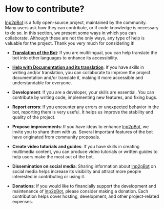 # How to contribute?

[lnp2pBot](https://t.me/lnp2pBot) is a fully open-source project, maintained by the community. Many users ask how they can contribute, or if code knowledge is necessary to do so. In this section, we present some ways in which you can collaborate. Although these are not the only ways, any type of help is valuable for the project. Thank you very much for considering it!

- [**Translation of the Bot**](./how-translate-the-bot.md): If you are multilingual, you can help translate the bot into other languages to enhance its accessibility.

- [**Help with Documentation and its translation**](./how-colaborate-with-documentation-translation.md): If you have skills in writing and/or translation, you can collaborate to improve the project documentation and/or translate it, making it more accessible and understandable for everyone.

- **Development**: If you are a developer, your skills are essential. You can contribute by writing code, implementing new features, and fixing bugs.

- **Report errors**: If you encounter any errors or unexpected behavior in the bot, reporting them is very useful. It helps us improve the stability and quality of the project.

- **Propose improvements**: If you have ideas to enhance [lnp2pBot](https://t.me/lnp2pBot), we invite you to share them with us. Several important features of the bot have originated from community proposals.

- **Create video tutorials and guides**: If you have skills in creating multimedia content, you can produce video tutorials or written guides to help users make the most out of the bot.

- **Dissemination on social media**: Sharing information about [lnp2pBot](https://t.me/lnp2pBot) on social media helps increase its visibility and attract more people interested in contributing or using it.

- **Donations**: If you would like to financially support the development and maintenance of [lnp2pBot](https://t.me/lnp2pBot), please consider making a donation. Each contribution helps cover hosting, development, and other project-related expenses.
